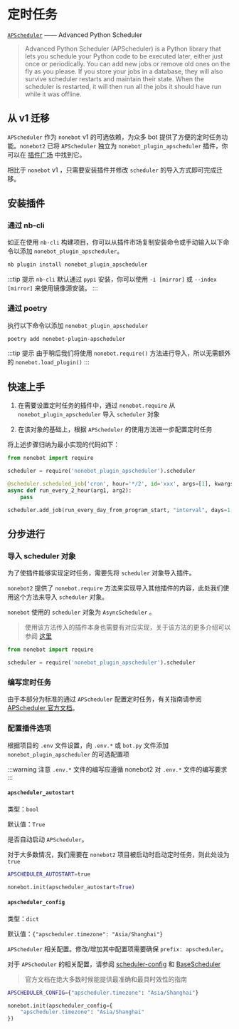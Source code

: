# 定时任务

[`APScheduler`](https://apscheduler.readthedocs.io/en/latest/index.html) —— Advanced Python Scheduler

> Advanced Python Scheduler (APScheduler) is a Python library that lets you schedule your Python code to be executed later, either just once or periodically. You can add new jobs or remove old ones on the fly as you please. If you store your jobs in a database, they will also survive scheduler restarts and maintain their state. When the scheduler is restarted, it will then run all the jobs it should have run while it was offline.

## 从 v1 迁移

`APScheduler` 作为 `nonebot` v1 的可选依赖，为众多 bot 提供了方便的定时任务功能。`nonebot2` 已将 `APScheduler` 独立为 `nonebot_plugin_apscheduler` 插件，你可以在 [插件广场](https://v2.nonebot.dev/plugin-store.html) 中找到它。

相比于 `nonebot` v1 ，只需要安装插件并修改 `scheduler` 的导入方式即可完成迁移。

## 安装插件

### 通过 nb-cli

如正在使用 `nb-cli` 构建项目，你可以从插件市场复制安装命令或手动输入以下命令以添加 `nonebot_plugin_apscheduler`。

```bash
nb plugin install nonebot_plugin_apscheduler
```

:::tip 提示
`nb-cli` 默认通过 `pypi` 安装，你可以使用 `-i [mirror]` 或 `--index [mirror]` 来使用镜像源安装。
:::

### 通过 poetry

执行以下命令以添加 `nonebot_plugin_apscheduler`

```bash
poetry add nonebot-plugin-apscheduler
```

:::tip 提示
由于稍后我们将使用 `nonebot.require()` 方法进行导入，所以无需额外的 `nonebot.load_plugin()`
:::

## 快速上手

1. 在需要设置定时任务的插件中，通过 `nonebot.require` 从 `nonebot_plugin_apscheduler` 导入 `scheduler` 对象

2. 在该对象的基础上，根据 `APScheduler` 的使用方法进一步配置定时任务

将上述步骤归纳为最小实现的代码如下：

```python
from nonebot import require

scheduler = require('nonebot_plugin_apscheduler').scheduler

@scheduler.scheduled_job('cron', hour='*/2', id='xxx', args=[1], kwargs={arg2: 2})
async def run_every_2_hour(arg1, arg2):
    pass

scheduler.add_job(run_every_day_from_program_start, "interval", days=1, id="xxx")
```

## 分步进行

### 导入 scheduler 对象

为了使插件能够实现定时任务，需要先将 `scheduler` 对象导入插件。

`nonebot2` 提供了 `nonebot.require` 方法来实现导入其他插件的内容，此处我们使用这个方法来导入 `scheduler` 对象。

`nonebot` 使用的 `scheduler` 对象为 `AsyncScheduler` 。

> 使用该方法传入的插件本身也需要有对应实现，关于该方法的更多介绍可以参阅 [这里](./export-and-require.md)

```python
from nonebot import require

scheduler = require('nonebot_plugin_apscheduler').scheduler
```

### 编写定时任务

由于本部分为标准的通过 `APScheduler` 配置定时任务，有关指南请参阅 [APScheduler 官方文档](https://apscheduler.readthedocs.io/en/latest/userguide.html#adding-jobs)。

### 配置插件选项

根据项目的 `.env` 文件设置，向 `.env.*` 或 `bot.py` 文件添加 `nonebot_plugin_apscheduler` 的可选配置项

:::warning 注意
`.env.*` 文件的编写应遵循 nonebot2 对 `.env.*` 文件的编写要求
:::

#### `apscheduler_autostart`

类型：`bool`

默认值：`True`

是否自动启动 `APScheduler`。

对于大多数情况，我们需要在 `nonebot2` 项目被启动时启动定时任务，则此处设为 `true`

```bash
APSCHEDULER_AUTOSTART=true
```

```python
nonebot.init(apscheduler_autostart=True)
```

#### `apscheduler_config`

类型：`dict`

默认值：`{"apscheduler.timezone": "Asia/Shanghai"}`

`APScheduler` 相关配置。修改/增加其中配置项需要确保 `prefix: apscheduler`。

对于 `APScheduler` 的相关配置，请参阅 [scheduler-config](https://apscheduler.readthedocs.io/en/latest/userguide.html#scheduler-config) 和 [BaseScheduler](https://apscheduler.readthedocs.io/en/latest/modules/schedulers/base.html#apscheduler.schedulers.base.BaseScheduler)

> 官方文档在绝大多数时候能提供最准确和最具时效性的指南

```bash
APSCHEDULER_CONFIG={"apscheduler.timezone": "Asia/Shanghai"}
```

```python
nonebot.init(apscheduler_config={
    "apscheduler.timezone": "Asia/Shanghai"
})
```

